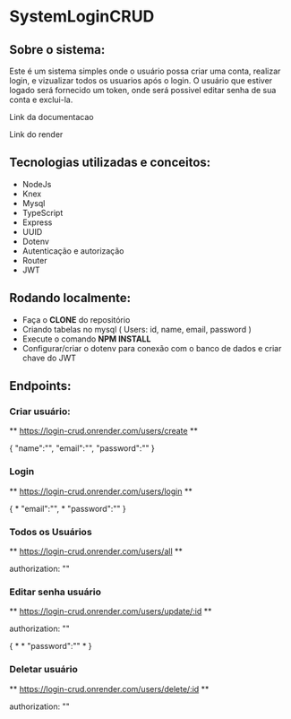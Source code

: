 # SystemLoginCRUD

## Sobre o sistema:

  Este é um sistema simples onde o usuário possa criar uma conta, realizar login, e vizualizar todos os usuarios após o login.
  O usuário que estiver logado será fornecido um token, onde será possivel editar senha de sua conta e exclui-la.

Link da documentacao

Link do render

## Tecnologias utilizadas e conceitos:

* NodeJs
* Knex
* Mysql
* TypeScript
* Express
* UUID
* Dotenv
* Autenticação e autorização
* Router
* JWT

## Rodando localmente:

* Faça o **CLONE** do repositório 
* Criando tabelas no mysql ( Users: id, name, email, password )
* Execute o comando **NPM INSTALL**
* Configurar/criar o dotenv para conexão com o banco de dados e criar chave do JWT

## Endpoints:

### Criar usuário:
  
** https://login-crud.onrender.com/users/create **

  {
    "name":"",
    "email":"",
    "password":""
  }

### Login 

 ** https://login-crud.onrender.com/users/login **
    
   {
      * "email":"",
      * "password":""
   }
 
 ### Todos os Usuários
 
 ** https://login-crud.onrender.com/users/all **
  
 authorization: ""
 
 ### Editar senha usuário
 
 ** https://login-crud.onrender.com/users/update/:id **
 
 authorization: ""
 
   {
    *
    * "password":""
    *
   }
 
 ### Deletar usuário
 
 ** https://login-crud.onrender.com/users/delete/:id **
 
 authorization: ""
 
